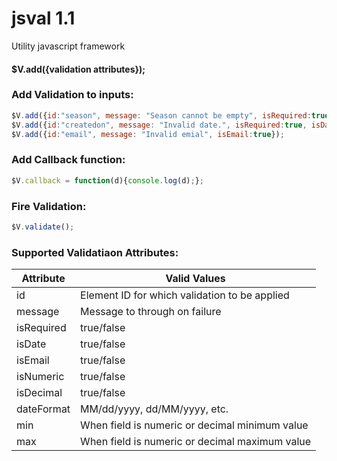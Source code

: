 # jsval 1.1
Utility javascript framework

#### $V.add({validation attributes});

### Add Validation to inputs:

```js
$V.add({id:"season", message: "Season cannot be empty", isRequired:true});
$V.add({id:"createdon", message: "Invalid date.", isRequired:true, isDate: true, dateFormat: 'dd/MM/yyyy'});
$V.add({id:"email", message: "Invalid emial", isEmail:true});
```

### Add Callback function:

```js
$V.callback = function(d){console.log(d);};
```

### Fire Validation:

```js
$V.validate();
```

### Supported Validatiaon Attributes:

| Attribute | Valid Values |
| --------- | ------------ |
| id        | Element ID for which validation to be applied |
| message   | Message to through on failure |
| isRequired| true/false   |
| isDate    | true/false   |
| isEmail   | true/false   |
| isNumeric | true/false   |
| isDecimal | true/false   |
| dateFormat| MM/dd/yyyy, dd/MM/yyyy, etc.|
| min		| When field is numeric or decimal minimum value|
| max		| When field is numeric or decimal maximum value|

